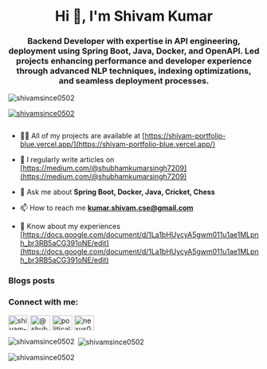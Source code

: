 <h1 align="center">Hi 👋, I'm Shivam Kumar</h1>
<h3 align="center">Backend Developer with expertise in API engineering, deployment using Spring Boot, Java, Docker, and OpenAPI. Led projects enhancing performance and developer experience through advanced NLP techniques, indexing optimizations, and seamless deployment processes.</h3>

<p align="left"> <img src="https://komarev.com/ghpvc/?username=shivamsince0502&label=Profile%20views&color=0e75b6&style=flat" alt="shivamsince0502" /> </p>

<p align="left"> <a href="https://github.com/ryo-ma/github-profile-trophy"><img src="https://github-profile-trophy.vercel.app/?username=shivamsince0502" alt="shivamsince0502" /></a> </p>

<p align="left"> <a href="https://twitter.com/" target="blank"><img src="https://img.shields.io/twitter/follow/?logo=twitter&style=for-the-badge" alt="" /></a> </p>

- 👨‍💻 All of my projects are available at [https://shivam-portfolio-blue.vercel.app/](https://shivam-portfolio-blue.vercel.app/)

- 📝 I regularly write articles on [https://medium.com/@shubhamkumarsingh7209](https://medium.com/@shubhamkumarsingh7209)

- 💬 Ask me about **Spring Boot, Docker, Java, Cricket, Chess**

- 📫 How to reach me **kumar.shivam.cse@gmail.com**

- 📄 Know about my experiences [https://docs.google.com/document/d/1La1bHUycyA5gwm011u1ae1MLpnh_br3RB5aCG391oNE/edit](https://docs.google.com/document/d/1La1bHUycyA5gwm011u1ae1MLpnh_br3RB5aCG391oNE/edit)

### Blogs posts
<!-- BLOG-POST-LIST:START -->
<!-- BLOG-POST-LIST:END -->

<h3 align="left">Connect with me:</h3>
<p align="left">
<a href="https://linkedin.com/in/shivam-kumar-547368196" target="blank"><img align="center" src="https://raw.githubusercontent.com/rahuldkjain/github-profile-readme-generator/master/src/images/icons/Social/linked-in-alt.svg" alt="shivam-kumar-547368196" height="30" width="40" /></a>
<a href="https://medium.com/@shubhamkumarsingh7209" target="blank"><img align="center" src="https://raw.githubusercontent.com/rahuldkjain/github-profile-readme-generator/master/src/images/icons/Social/medium.svg" alt="@shubhamkumarsingh7209" height="30" width="40" /></a>
<a href="https://www.youtube.com/c/politicalcoder1129" target="blank"><img align="center" src="https://raw.githubusercontent.com/rahuldkjain/github-profile-readme-generator/master/src/images/icons/Social/youtube.svg" alt="politicalcoder1129" height="30" width="40" /></a>
<a href="https://www.leetcode.com/nexus0502" target="blank"><img align="center" src="https://raw.githubusercontent.com/rahuldkjain/github-profile-readme-generator/master/src/images/icons/Social/leet-code.svg" alt="nexus0502" height="30" width="40" /></a>
</p>


<p><img align="left" src="https://github-readme-stats.vercel.app/api/top-langs?username=shivamsince0502&show_icons=true&locale=en&layout=compact" alt="shivamsince0502" /></p>

<p>&nbsp;<img align="center" src="https://github-readme-stats.vercel.app/api?username=shivamsince0502&show_icons=true&locale=en" alt="shivamsince0502" /></p>

<p><img align="center" src="https://github-readme-streak-stats.herokuapp.com/?user=shivamsince0502&" alt="shivamsince0502" /></p>

